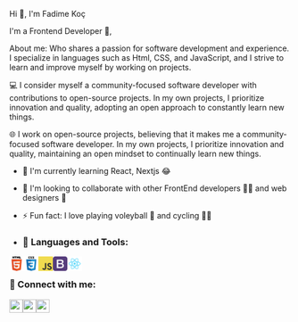 
Hi 👋, I'm Fadime  Koç

I'm a Frontend Developer 🚀,

About me: Who shares a passion for software development and experience. I specialize in languages such as Html, CSS, and JavaScript, and I strive to learn and improve myself by working on projects.

💻 I consider myself a community-focused software developer with contributions to open-source projects. In my own projects, I prioritize innovation and quality, adopting an open approach to constantly learn new things.

🌐 I work on open-source projects, believing that it makes me a community-focused software developer. In my own projects, I prioritize innovation and quality, maintaining an open mindset to continually learn new things.

- 🌱 I'm currently learning React, Nextjs 😂
- 👯 I'm looking to collaborate with other FrontEnd developers 👩‍💻 and web designers 🎨
- ⚡ Fun fact: I love playing voleyball 🏀 and cycling 🚴‍♀️

- ### 🔧 Languages and Tools:
<img align="left" alt="html" width="26px" src="https://raw.githubusercontent.com/github/explore/cebd63002168a05a6a642f309227eefeccd92950/topics/html/html.png"/>
<img align="left" alt="css" width="26px" src="https://raw.githubusercontent.com/github/explore/cebd63002168a05a6a642f309227eefeccd92950/topics/css/css.png"/>
<img align="left" alt="html" width="26px" src="https://raw.githubusercontent.com/github/explore/cebd63002168a05a6a642f309227eefeccd92950/topics/javascript/javascript.png"/>
<img align="left" alt="bootstrap" width="26px" src="https://raw.githubusercontent.com/github/explore/cebd63002168a05a6a642f309227eefeccd92950/topics/bootstrap/bootstrap.png"/>
<img align="left" alt="react" width="26px" src="https://raw.githubusercontent.com/github/explore/cebd63002168a05a6a642f309227eefeccd92950/topics/react/react.png"/>


<br />

### 📩 Connect with me:
[<img align="left" height="24" width="24" src="https://cdn.jsdelivr.net/npm/simple-icons@v4/icons/gmail.svg" />][gmail]
[<img align="left" height="24" width="24" src="https://cdn.jsdelivr.net/npm/simple-icons@v4/icons/linkedin.svg" />][linkedin]
[<img align="left" height="24" width="24" src="https://cdn.jsdelivr.net/npm/simple-icons@v4/icons/github.svg" />][github]


<br />

[gmail]: mailto:demiribrahimtalha@gmail.com 
[linkedin]:https://www.linkedin.com/in/fadime-koç-55a36919a/
[github]: https://github.com/fadimekoc
<br />


